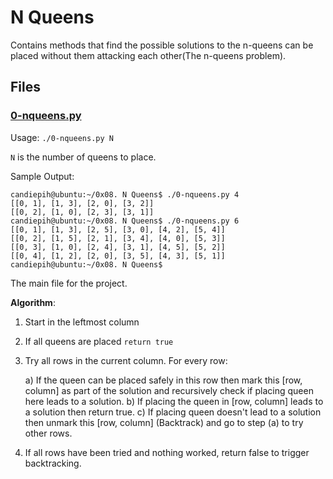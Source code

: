 # N Queens

Contains methods that find the possible solutions to the n-queens can
be placed without them attacking each other(The n-queens problem).

## Files

### [0-nqueens.py](./0-nqueens.py)

Usage: `./0-nqueens.py N`

`N` is the number of queens to place.

Sample Output:

```commandline
candiepih@ubuntu:~/0x08. N Queens$ ./0-nqueens.py 4
[[0, 1], [1, 3], [2, 0], [3, 2]]
[[0, 2], [1, 0], [2, 3], [3, 1]]
candiepih@ubuntu:~/0x08. N Queens$ ./0-nqueens.py 6
[[0, 1], [1, 3], [2, 5], [3, 0], [4, 2], [5, 4]]
[[0, 2], [1, 5], [2, 1], [3, 4], [4, 0], [5, 3]]
[[0, 3], [1, 0], [2, 4], [3, 1], [4, 5], [5, 2]]
[[0, 4], [1, 2], [2, 0], [3, 5], [4, 3], [5, 1]]
candiepih@ubuntu:~/0x08. N Queens$ 
```



The main file for the project.

**Algorithm**:

1. Start in the leftmost column
2. If all queens are placed
    `return true`
3. Try all rows in the current column.
    For every row:

   
    a) If the queen can be placed safely in this row 
       then mark this [row, column] as part of the 
       solution and recursively check if placing
       queen here leads to a solution.
    b) If placing the queen in [row, column] leads to
       a solution then return true.
    c) If placing queen doesn't lead to a solution then
       unmark this [row, column] (Backtrack) and go to 
       step (a) to try other rows.

4. If all rows have been tried and nothing worked,
   return false to trigger backtracking.
